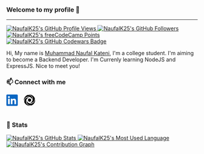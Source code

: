### Welcome to my profile 👋

---

<!-- Badges -->
<a href="https://github.com/NaufalK25" title="Profile Views">
  <img src="https://komarev.com/ghpvc/?username=NaufalK25" alt="NaufalK25's GitHub Profile Views">
</a>
<a href="https://github.com/NaufalK25?tab=followers" title="GitHub Followers">
  <img src="https://img.shields.io/github/followers/NaufalK25?label=Followers&style=social" alt="NaufalK25's GitHub Followers">
</a>
<a href="https://www.freecodecamp.org/fccef7dd44a-1395-47ed-88c4-18f00560d10a" title="freeCodeCamp Points">
  <img src="https://img.shields.io/freecodecamp/points/fccef7dd44a-1395-47ed-88c4-18f00560d10a?label=Points&style=social&logo=freecodecamp" alt="NaufalK25's freeCodeCamp Points">
</a>
<a href="https://www.codewars.com/users/NaufalK" title="Codewars Badge">
  <img src="https://www.codewars.com/users/NaufalK/badges/micro" alt="NaufalK25's GitHub Codewars Badge">
</a>

<!-- Summary -->

Hi, My name is [Muhammad Naufal Kateni](https://muhammad-naufal-kateni.herokuapp.com/), I'm a college student. I'm aiming to become a Backend Developer. I'm Currenly learning NodeJS and ExpressJS. Nice to meet you!

<!-- Contacts -->

### 📫 Connect with me

<section style="display:flex;gap:1rem;">
<a href="https://www.linkedin.com/in/muhammad-naufal-kateni-10065420a/" title="Muhammad Naufal Kateni">
  <svg width="30" height="30" viewBox="0 0 256 256" version="1.1" xmlns="http://www.w3.org/2000/svg" xmlns:xlink="http://www.w3.org/1999/xlink" preserveAspectRatio="xMidYMid">
    <g>
        <path d="M218.123122,218.127392 L180.191928,218.127392 L180.191928,158.724263 C180.191928,144.559023 179.939053,126.323993 160.463756,126.323993 C140.707926,126.323993 137.685284,141.757585 137.685284,157.692986 L137.685284,218.123441 L99.7540894,218.123441 L99.7540894,95.9665207 L136.168036,95.9665207 L136.168036,112.660562 L136.677736,112.660562 C144.102746,99.9650027 157.908637,92.3824528 172.605689,92.9280076 C211.050535,92.9280076 218.138927,118.216023 218.138927,151.114151 L218.123122,218.127392 Z M56.9550587,79.2685282 C44.7981969,79.2707099 34.9413443,69.4171797 34.9391618,57.260052 C34.93698,45.1029244 44.7902948,35.2458562 56.9471566,35.2436736 C69.1040185,35.2414916 78.9608713,45.0950217 78.963054,57.2521493 C78.9641017,63.090208 76.6459976,68.6895714 72.5186979,72.8184433 C68.3913982,76.9473153 62.7929898,79.26748 56.9550587,79.2685282 M75.9206558,218.127392 L37.94995,218.127392 L37.94995,95.9665207 L75.9206558,95.9665207 L75.9206558,218.127392 Z M237.033403,0.0182577091 L18.8895249,0.0182577091 C8.57959469,-0.0980923971 0.124827038,8.16056231 -0.001,18.4706066 L-0.001,237.524091 C0.120519052,247.839103 8.57460631,256.105934 18.8895249,255.9977 L237.033403,255.9977 C247.368728,256.125818 255.855922,247.859464 255.999,237.524091 L255.999,18.4548016 C255.851624,8.12438979 247.363742,-0.133792868 237.033403,0.000790807055" fill="#0A66C2"></path>
    </g>
</svg>

</a>
<a href="https://replit.com/@NaufalK25" title="@NaufalK25">
  <svg viewBox="0 0 100 100" class="jsx-4131126525" width="30" height="30">
    <path d="M98.849 45.191zM26.042 44.932S12.394 95.218 67.097 95.656c17.163-6.39 29.81-22.054 31.727-40.939.132-1.306.171-2.639.2-3.973.006-.352.053-.693.053-1.046 0-1.521-.093-3.02-.227-4.507-14.452 56.894-78.388 34.61-72.808-.259z" class="jsx-4131126525"></path>
    <path d="M54.326 26.267S3.395 12.044 4.178 67.58a49.217 49.217 0 0011.87 17.742c.218.207.444.403.665.606a49.233 49.233 0 004.654 3.793c.253.18.49.38.744.556a48.884 48.884 0 005.373 3.19c.54.278 1.094.532 1.641.791a48.592 48.592 0 004.907 1.991c.41.14.802.315 1.218.446a48.66 48.66 0 006.108 1.444c.624.11 1.256.201 1.888.288 2.142.31 4.302.478 6.467.503.083 0 .163.013.246.013 1.632 0 3.244-.088 4.833-.244-57.146-13.628-35.425-77.529-.466-72.43z" class="jsx-4131126525"></path>
    <path d="M74.178 52.604s12.05-50.8-42.19-48.532C13.8 11.257.924 28.954.924 49.694c.017 2.233.185 4.463.504 6.673 11.415-57.474 76.448-38.86 72.75-3.763z" class="jsx-4131126525"></path>
    <path d="M48.135 74.465s51.02 6.66 47.827-41.848c-6.944-18.672-24.873-32-45.961-32a49.258 49.258 0 00-8.9.846c56.85 6.979 42.074 73.498 7.034 73.002z" class="jsx-4131126525"></path>
    <path d="M64.163 49.7a13.746 13.746 0 11-27.493-.001 13.746 13.746 0 0127.493 0z" class="jsx-4131126525"></path>
</svg>
</a>
</section>

<!-- Linebreak -->
<br>

<!-- Stats -->

### 📃 Stats

<!-- Stats from https://github-readme-stats.vercel.app -->

<a href="https://github.com/NaufalK25" title="NaufalK25's GitHub Stats">
  <img src="https://github-readme-stats.vercel.app/api?username=NaufalK25&show_icons=true&hide_border=true&include_all_commits=true&theme=blueberry&custom_title=NaufalK25's%20GitHub%20Stats" alt="NaufalK25's GitHub Stats">
</a>
<a href="https://github.com/NaufalK25" title="NaufalK25's Most Used Language">
  <img src="https://github-readme-stats.vercel.app/api/top-langs/?username=NaufalK25&theme=blueberry&show_icons=true&layout=compact&hide_border=true&langs_count=8&custom_title=NaufalK25's%20Most%20Used%20Languages" alt="NaufalK25's Most Used Language">
</a>
<a href="https://github.com/NaufalK25" title="[NaufalK25's Contribution Graph">
  <img src="https://activity-graph.herokuapp.com/graph?username=NaufalK25&bg_color=242938&color=7fa5f8&line=26bf8f&point=FFFFFF&hide_border=true&custom_title=NaufalK25's%20Contribution%20Graph" alt="[NaufalK25's Contribution Graph">
</a>

<!-- Stats from GitHub -->
<!-- ![Naufal's GitHub Stats](https://github-readme-stats.vercel.app/api?username=NaufalK25&theme=dark&show_icons=true&hide_border=false)
![Naufal's Most Used Language](https://github-readme-stats.vercel.app/api/top-langs/?username=NaufalK25&theme=dark&show_icons=true&layout=compact) -->

<!-- Credits -->
<!-- ###  💖 Credits
- [GitHub Stats - @anuraghazra](https://github-readme-stats.vercel.app/) -->
